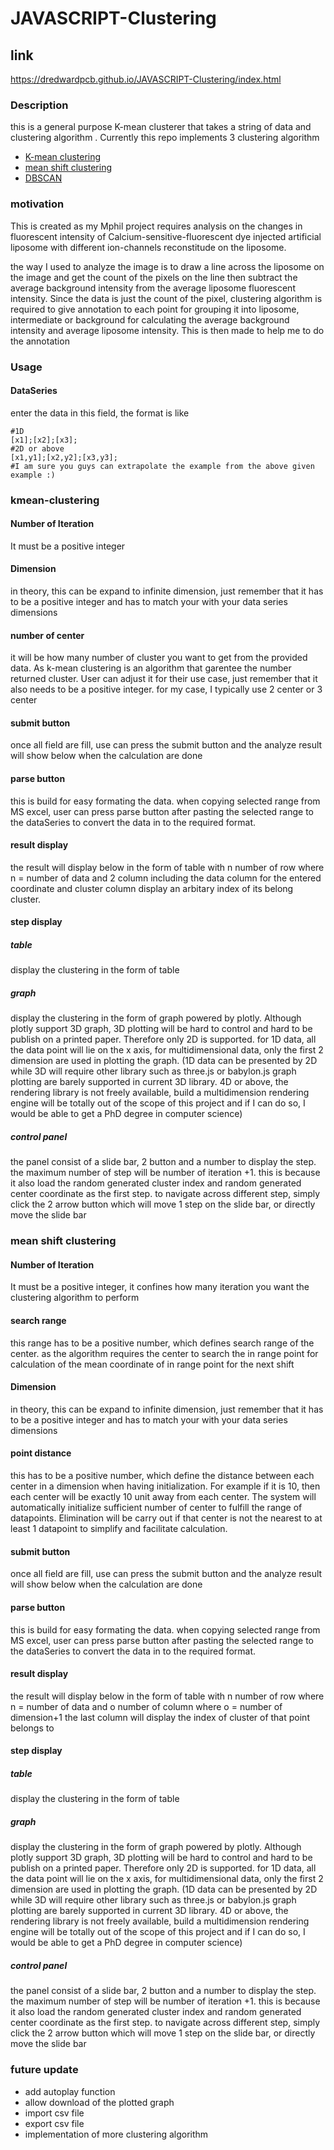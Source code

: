 # JAVASCRIPT-Clustering

## link

https://dredwardpcb.github.io/JAVASCRIPT-Clustering/index.html

### Description

this is a general purpose K-mean clusterer that takes a string of data and clustering algorithm . 
Currently this repo implements 3 clustering algorithm

- [K-mean clustering](https://en.wikipedia.org/wiki/K-means_clustering)
- [mean shift clustering](https://en.wikipedia.org/wiki/Mean_shift)
- [DBSCAN](https://en.wikipedia.org/wiki/DBSCAN)

### motivation

This is created as my Mphil project requires analysis on the changes in fluorescent intensity of Calcium-sensitive-fluorescent dye injected artificial liposome with different ion-channels reconstitude on the liposome. 

the way I used to analyze the image is to draw a line across the liposome on the image and get the count of the pixels on the line then subtract the average background intensity from the average liposome fluorescent intensity. Since the data is just the count of the pixel, clustering algorithm is required to give annotation to each point for grouping it into liposome, intermediate or background for calculating the average background intensity and average liposome intensity. This is then made to help me to do the annotation

### Usage

#### DataSeries

enter the data in this field, the format is like
```
#1D
[x1];[x2];[x3];
#2D or above
[x1,y1];[x2,y2];[x3,y3];
#I am sure you guys can extrapolate the example from the above given example :)

```
### kmean-clustering

#### Number of Iteration

It must be a positive integer

#### Dimension

in theory, this can be expand to infinite dimension, just remember that it has to be a positive integer and has to match your with your data series dimensions

#### number of center

it will be how many number of cluster you want to get from the provided data. As k-mean clustering is an algorithm that garentee the number returned cluster. User can adjust it for their use case, just remember that it also needs to be a positive integer. for my case, I typically use 2 center or 3 center

#### submit button

once all field are fill, use can press the submit button and the analyze result will show below when the calculation are done

#### parse button

this is build for easy formating the data. when copying selected range from MS excel, user can press parse button after pasting the selected range to the dataSeries to convert the data in to the required format.

#### result display

the result will display below in the form of table with n number of row where n = number of data and 2 column including the data column for the entered coordinate and cluster column display an arbitary index of its belong cluster.

#### step display

##### table

display the clustering in the form of table

##### graph

display the clustering in the form of graph powered by plotly. Although plotly support 3D graph, 3D plotting will be hard to control and hard to be publish on a printed paper. Therefore only 2D is supported. for 1D data, all the data point will lie on the x axis, for multidimensional data, only the first 2 dimension are used in plotting the graph. (1D data can be presented by 2D while 3D will require other library such as three.js or babylon.js graph plotting are barely supported in current 3D library. 4D or above, the rendering library is not freely available, build a multidimension rendering engine will be totally out of the scope of this project and if I can do so, I would be able to get a PhD degree in computer science)

##### control panel
the panel consist of a slide bar, 2 button and a number to display the step. the maximum number of step will be number of iteration +1. this is because it also load the random generated cluster index and random generated center coordinate as the first step. to navigate across different step, simply click the 2 arrow button which will move 1 step on the slide bar, or directly move the slide bar

### mean shift clustering

#### Number of Iteration

It must be a positive integer, it confines how many iteration you want the clustering algorithm to perform

#### search range

this range has to be a positive number, which defines search range of the center. as the algorithm requires the center to search the in range point for calculation of the mean coordinate of in range point for the next shift

#### Dimension

in theory, this can be expand to infinite dimension, just remember that it has to be a positive integer and has to match your with your data series dimensions

#### point distance

this has to be a positive number, which define the distance between each center in a dimension when having initialization. For example if it is 10, then each center will be exactly 10 unit away from each center. The system will automatically initialize sufficient number of center to fulfill the range of datapoints. Elimination will be carry out if that center is not the nearest to at least 1 datapoint to simplify and facilitate calculation.

#### submit button

once all field are fill, use can press the submit button and the analyze result will show below when the calculation are done

#### parse button

this is build for easy formating the data. when copying selected range from MS excel, user can press parse button after pasting the selected range to the dataSeries to convert the data in to the required format.

#### result display

the result will display below in the form of table with n number of row where n = number of data and o number of column where o = number of dimension+1 the last column will display the index of cluster of that point belongs to

#### step display

##### table

display the clustering in the form of table

##### graph

display the clustering in the form of graph powered by plotly. Although plotly support 3D graph, 3D plotting will be hard to control and hard to be publish on a printed paper. Therefore only 2D is supported. for 1D data, all the data point will lie on the x axis, for multidimensional data, only the first 2 dimension are used in plotting the graph. (1D data can be presented by 2D while 3D will require other library such as three.js or babylon.js graph plotting are barely supported in current 3D library. 4D or above, the rendering library is not freely available, build a multidimension rendering engine will be totally out of the scope of this project and if I can do so, I would be able to get a PhD degree in computer science)

##### control panel
the panel consist of a slide bar, 2 button and a number to display the step. the maximum number of step will be number of iteration +1. this is because it also load the random generated cluster index and random generated center coordinate as the first step. to navigate across different step, simply click the 2 arrow button which will move 1 step on the slide bar, or directly move the slide bar

### future update

- add autoplay function
- allow download of the plotted graph
- import csv file
- export csv file
- implementation of more clustering algorithm
